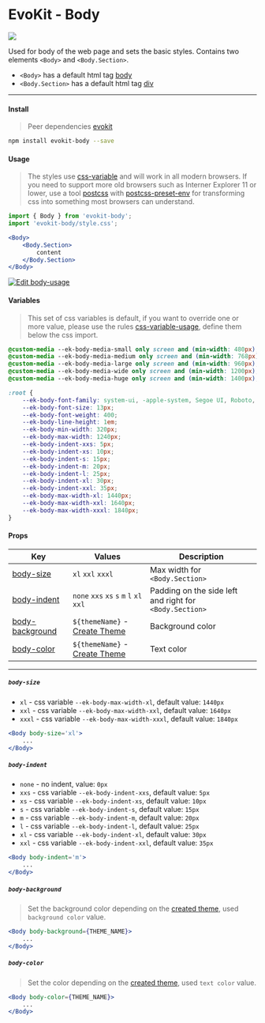[evokit]: /packages/evokit/
[css-variable]: //caniuse.com/#feat=css-variables
[css-variable-usage]: //w3schools.com/css/css3_variables.asp
[html-tag-body]: //www.w3schools.com/tags/tag_body.asp
[html-tag-div]: //www.w3schools.com/tags/tag_div.asp
[postcss]: //postcss.org
[postcss-preset-env]: //preset-env.cssdb.org

[create_theme]: docs/base/theme

[body-size]: #body-size
[body-indent]: #body-indent
[body-background]: #body-background
[body-color]: #body-color

# EvoKit - Body

[![](https://img.shields.io/npm/v/evokit-body.svg)](https://www.npmjs.com/package/evokit-body)

Used for body of the web page and sets the basic styles. Contains two elements `<Body>` and `<Body.Section>`.

- `<Body>` has a default html tag [body][html-tag-body]
- `<Body.Section>` has a default html tag [div][html-tag-div]

---

#### Install

> Peer dependencies [evokit]

```bash
npm install evokit-body --save
```


#### Usage

> The styles use [css-variable] and will work in all modern browsers. If you need to support more old browsers such as Interner Explorer 11 or lower, use a tool [postcss] with [postcss-preset-env] for transforming css into something most browsers can understand.

```jsx
import { Body } from 'evokit-body';
import 'evokit-body/style.css';

<Body>
    <Body.Section>
        content
    </Body.Section>
</Body>
```

[![Edit body-usage](https://codesandbox.io/static/img/play-codesandbox.svg)](https://codesandbox.io/embed/magical-cloud-kz6ss?fontsize=14 ':include :type=iframe width=100% height=500px')

#### Variables

> This set of css variables is default, if you want to override one or more value, please use the rules [css-variable-usage], define them below the css import.

```css
@custom-media --ek-body-media-small only screen and (min-width: 480px);
@custom-media --ek-body-media-medium only screen and (min-width: 768px);
@custom-media --ek-body-media-large only screen and (min-width: 960px);
@custom-media --ek-body-media-wide only screen and (min-width: 1200px);
@custom-media --ek-body-media-huge only screen and (min-width: 1400px);

:root {
    --ek-body-font-family: system-ui, -apple-system, Segoe UI, Roboto, Ubuntu, Cantarell, Noto Sans, sans-serif;
    --ek-body-font-size: 13px;
    --ek-body-font-weight: 400;
    --ek-body-line-height: 1em;
    --ek-body-min-width: 320px;
    --ek-body-max-width: 1240px;
    --ek-body-indent-xxs: 5px;
    --ek-body-indent-xs: 10px;
    --ek-body-indent-s: 15px;
    --ek-body-indent-m: 20px;
    --ek-body-indent-l: 25px;
    --ek-body-indent-xl: 30px;
    --ek-body-indent-xxl: 35px;
    --ek-body-max-width-xl: 1440px;
    --ek-body-max-width-xxl: 1640px;
    --ek-body-max-width-xxxl: 1840px;
}

```

#### Props

| Key | Values | Description |
|-------|--------|-------------|
| [body-size]       | `xl` `xxl` `xxxl` | Max width for `<Body.Section>` |
| [body-indent]     | `none` `xxs` `xs` `s` `m` `l` `xl` `xxl` | Padding on the side left and right for `<Body.Section>` |
| [body-background] | `${themeName}` - [Create Theme][create_theme] | Background color |
| [body-color]      | `${themeName}` - [Create Theme][create_theme] | Text color |

---

##### `body-size`

- `xl` - css variable `--ek-body-max-width-xl`, default value: `1440px`
- `xxl` - css variable `--ek-body-max-width-xxl`, default value: `1640px`
- `xxxl` - css variable `--ek-body-max-width-xxxl`, default value: `1840px`

```jsx
<Body body-size='xl'>
    ...
</Body>
```

##### `body-indent`

- `none` - no indent, value: `0px`
- `xxs` - css variable `--ek-body-indent-xxs`, default value: `5px`
- `xs` - css variable `--ek-body-indent-xs`, default value: `10px`
- `s` - css variable `--ek-body-indent-s`, default value: `15px`
- `m` - css variable `--ek-body-indent-m`, default value: `20px`
- `l` - css variable `--ek-body-indent-l`, default value: `25px`
- `xl` - css variable `--ek-body-indent-xl`, default value: `30px`
- `xxl` - css variable `--ek-body-indent-xxl`, default value: `35px`

```jsx
<Body body-indent='m'>
    ...
</Body>
```

##### `body-background`

> Set the background color depending on the [created theme][create_theme], used `background color` value.

```jsx
<Body body-background={THEME_NAME}>
    ...
</Body>
```

##### `body-color`

> Set the color depending on the [created theme][create_theme], used `text color` value.

```jsx
<Body body-color={THEME_NAME}>
    ...
</Body>
```
